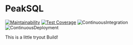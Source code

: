 # PeakSQL

[![Maintainability](https://api.codeclimate.com/v1/badges/d5f1443a164eb0d64d33/maintainability)](https://codeclimate.com/github/vanheeringen-lab/peaksql/maintainability)
[![Test Coverage](https://api.codeclimate.com/v1/badges/d5f1443a164eb0d64d33/test_coverage)](https://codeclimate.com/github/vanheeringen-lab/peaksql/test_coverage)
![ContinuousIntegration](https://github.com/vanheeringen-lab/peaksql/workflows/ContinuousIntegration/badge.svg)
![ContinuousDeployment](https://github.com/vanheeringen-lab/peaksql/workflows/ContinuousDeployment/badge.svg)

This is a little tryout
Build!
